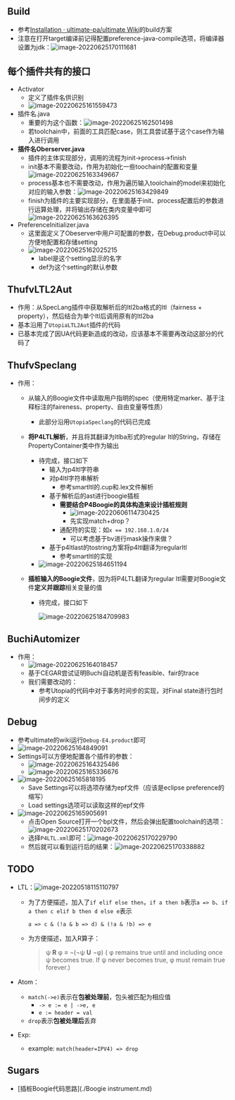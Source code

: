 ## Build

- 参考[Installation · ultimate-pa/ultimate Wiki](https://github.com/ultimate-pa/ultimate/wiki/Installation)的build方案
- 注意在打开target编译前记得配置preference-java-compile选项，将编译器设置为jdk：![image-20220625170111681](C:\Users\13566\AppData\Roaming\Typora\typora-user-images\image-20220625170111681.png)

## 每个插件共有的接口

- Activator
  - 定义了插件名供识别
  - ![image-20220625161559473](C:\Users\13566\AppData\Roaming\Typora\typora-user-images\image-20220625161559473.png)
- 插件名.java
  - 重要的为这个函数：![image-20220625162501498](C:\Users\13566\AppData\Roaming\Typora\typora-user-images\image-20220625162501498.png)
  - 若toolchain中，前面的工具匹配case，则工具尝试基于这个case作为输入进行调用
- **插件名Oberserver.java**
  - 插件的主体实现部分，调用的流程为init->process->finish
  - init基本不需要改动，作用为初始化一些toochain的配置和变量![image-20220625163349667](C:\Users\13566\AppData\Roaming\Typora\typora-user-images\image-20220625163349667.png)
  - process基本也不需要改动，作用为遍历输入toolchain的model来初始化对应的输入参数：![image-20220625163429849](C:\Users\13566\AppData\Roaming\Typora\typora-user-images\image-20220625163429849.png)
  - finish为插件的主要实现部分，在里面基于init、process配置后的参数进行运算处理，并将输出存储在类内变量中即可![image-20220625163626395](C:\Users\13566\AppData\Roaming\Typora\typora-user-images\image-20220625163626395.png)
- PreferenceInitializer.java
  - 这里面定义了Obeserver中用户可配置的参数，在Debug.product中可以方便地配置和存储setting
  - ![image-20220625162025215](C:\Users\13566\AppData\Roaming\Typora\typora-user-images\image-20220625162025215.png)
    - label是这个setting显示的名字
    - def为这个setting的默认参数

## ThufvLTL2Aut

- 作用：从SpecLang插件中获取解析后的ltl2ba格式的ltl（fairness + property），然后结合为单个ltl后调用原有的ltl2ba
- 基本沿用了`UtopiaLTL2Aut`插件的代码
- 已基本完成了因UA代码更新造成的改动，应该基本不需要再改动这部分的代码了

## ThufvSpeclang

- 作用：

  - 从输入的Boogie文件中读取用户指明的spec（使用特定marker、基于注释标注的faireness、property、自由变量等性质）

    - 此部分沿用`UtopiaSpeclang`的代码已完成

  - **将P4LTL解析**，并且将其翻译为ltlba形式的regular ltl的String，存储在PropertyContainer类中作为输出

    - 待完成，接口如下
      - 输入为p4ltl字符串
      - 对p4ltl字符串解析
        - 参考smartltl的.cup和.lex文件解析
      - 基于解析后的ast进行boogie插桩
        - **需要结合P4Boogie的具体构造来设计插桩规则**
          - ![image-20220606114730425](C:\Users\13566\AppData\Roaming\Typora\typora-user-images\image-20220606114730425.png)
          - 先实现match+drop？
        - 通配符的实现：如`x == 192.168.1.0/24`
          - 可以考虑基于bv进行mask操作来做？
      - 基于p4ltlast的tostring方案将p4ltl翻译为regularltl
        - 参考smartltl的实现
    - ![image-20220625184651194](C:\Users\13566\AppData\Roaming\Typora\typora-user-images\image-20220625184651194.png)
  
  - **插桩输入的Boogie文件**，因为将P4LTL翻译为regular ltl需要对Boogie文件**定义并跟踪**相关变量的值
  
    - 待完成，接口如下
  
      ![image-20220625184709983](C:\Users\13566\AppData\Roaming\Typora\typora-user-images\image-20220625184709983.png)

## BuchiAutomizer

- 作用：
  - ![image-20220625164018457](C:\Users\13566\AppData\Roaming\Typora\typora-user-images\image-20220625164018457.png)
  - 基于CEGAR尝试证明Buchi自动机是否有feasible、fair的trace
  - 我们需要改动的：
    - 参考Utopia的代码中对于事务时间步的实现，对Final state进行包时间步的定义

## Debug

- 参考ultimate的wiki运行`Debug-E4.product`即可
- ![image-20220625164849091](C:\Users\13566\AppData\Roaming\Typora\typora-user-images\image-20220625164849091.png)
- Settings可以方便地配置各个插件的参数：
  - ![image-20220625164325486](C:\Users\13566\AppData\Roaming\Typora\typora-user-images\image-20220625164325486.png)
  - ![image-20220625165336676](C:\Users\13566\AppData\Roaming\Typora\typora-user-images\image-20220625165336676.png)
- ![image-20220625165818195](C:\Users\13566\AppData\Roaming\Typora\typora-user-images\image-20220625165818195.png)
  - Save Settings可以将选项存储为epf文件（应该是eclipse preference的缩写）
  - Load settings选项可以读取这样的epf文件
- ![image-20220625165905691](C:\Users\13566\AppData\Roaming\Typora\typora-user-images\image-20220625165905691.png)
  - 点击Open Source打开一个bpl文件，然后会弹出配置toolchain的选项：![image-20220625170202673](C:\Users\13566\AppData\Roaming\Typora\typora-user-images\image-20220625170202673.png)
  - 选择`P4LTL.xml`即可：![image-20220625170229790](C:\Users\13566\AppData\Roaming\Typora\typora-user-images\image-20220625170229790.png)
  - 然后就可以看到运行后的结果：![image-20220625170338882](C:\Users\13566\AppData\Roaming\Typora\typora-user-images\image-20220625170338882.png)

## TODO

- LTL：![image-20220518115110797](C:\Users\13566\AppData\Roaming\Typora\typora-user-images\image-20220518115110797.png)

  - 为了方便描述，加入了`if elif else then`，`if a then b`表示`a => b`、`if a then c elif b then d else e`表示

    `a => c & (!a & b => d) & (!a & !b) => e`

  - 为方便描述，加入R算子：

    > ψ **R** φ ≡ ¬(¬ψ **U** ¬φ) ( φ remains true until and including once ψ becomes true. If ψ never becomes true, φ must remain true forever.)

- Atom：

  - `match(->e)`表示在**包被处理前**，包头被匹配为相应值
    - `-> e := e | ->e, e`
    - `e := header = val`
  - `drop`表示**包被处理后**丢弃

- Exp:

  - example: `match(header=IPV4) => drop`

## Sugars

- [插桩Boogie代码思路](./Boogie instrument.md)

